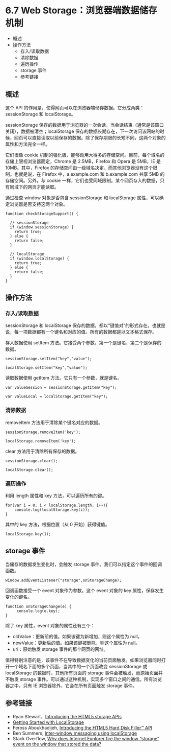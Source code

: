 # 6.7 Web Storage：浏览器端数据储存机制

*   概述
*   操作方法
    *   存入/读取数据
    *   清除数据
    *   遍历操作
    *   storage 事件
    *   参考链接

## 概述

这个 API 的作用是，使得网页可以在浏览器端储存数据。它分成两类：sessionStorage 和 localStorage。

sessionStorage 保存的数据用于浏览器的一次会话，当会话结束（通常是该窗口关闭），数据被清空；localStorage 保存的数据长期存在，下一次访问该网站的时候，网页可以直接读取以前保存的数据。除了保存期限的长短不同，这两个对象的属性和方法完全一样。

它们很像 cookie 机制的强化版，能够动用大得多的存储空间。目前，每个域名的存储上限视浏览器而定，Chrome 是 2.5MB，Firefox 和 Opera 是 5MB，IE 是 10MB。其中，Firefox 的存储空间由一级域名决定，而其他浏览器没有这个限制。也就是说，在 Firefox 中，a.example.com 和 b.example.com 共享 5MB 的存储空间。另外，与 cookie 一样，它们也受同域限制。某个网页存入的数据，只有同域下的网页才能读取。

通过检查 window 对象是否包含 sessionStorage 和 localStorage 属性，可以确定浏览器是否支持这两个对象。

```
function checkStorageSupport() {

  // sessionStorage
  if (window.sessionStorage) {
    return true;
  } else {
    return false;
  }

  // localStorage
  if (window.localStorage) {
    return true;
  } else {
    return false;
  }
}
```

## 操作方法

### 存入/读取数据

sessionStorage 和 localStorage 保存的数据，都以“键值对”的形式存在。也就是说，每一项数据都有一个键名和对应的值。所有的数据都是以文本格式保存。

存入数据使用 setItem 方法。它接受两个参数，第一个是键名，第二个是保存的数据。

```
sessionStorage.setItem("key","value");

localStorage.setItem("key","value");
```

读取数据使用 getItem 方法。它只有一个参数，就是键名。

```
var valueSession = sessionStorage.getItem("key");

var valueLocal = localStorage.getItem("key");
```

### 清除数据

removeItem 方法用于清除某个键名对应的数据。

```
sessionStorage.removeItem('key');

localStorage.removeItem('key');
```

clear 方法用于清除所有保存的数据。

```
sessionStorage.clear();

localStorage.clear();
```

### 遍历操作

利用 length 属性和 key 方法，可以遍历所有的键。

```
for(var i = 0; i < localStorage.length; i++){
    console.log(localStorage.key(i));
}
```

其中的 key 方法，根据位置（从 0 开始）获得键值。

```
localStorage.key(1);
```

## storage 事件

当储存的数据发生变化时，会触发 storage 事件。我们可以指定这个事件的回调函数。

```
window.addEventListener("storage",onStorageChange);
```

回调函数接受一个 event 对象作为参数。这个 event 对象的 key 属性，保存发生变化的键名。

```
function onStorageChange(e) {
     console.log(e.key);    
}
```

除了 key 属性，event 对象的属性还有三个：

*   oldValue：更新前的值。如果该键为新增加，则这个属性为 null。
*   newValue：更新后的值。如果该键被删除，则这个属性为 null。
*   url：原始触发 storage 事件的那个网页的网址。

值得特别注意的是，该事件不在导致数据变化的当前页面触发。如果浏览器同时打开一个域名下面的多个页面，当其中的一个页面改变 sessionStorage 或 localStorage 的数据时，其他所有页面的 storage 事件会被触发，而原始页面并不触发 storage 事件。可以通过这种机制，实现多个窗口之间的通信。所有浏览器之中，只有 IE 浏览器除外，它会在所有页面触发 storage 事件。

## 参考链接

*   Ryan Stewart，[Introducing the HTML5 storage APIs](http://www.adobe.com/devnet/html5/articles/html5-storage-apis.html)
*   [Getting Started with LocalStorage](http://codular.com/localstorage)
*   Feross Aboukhadijeh, [Introducing the HTML5 Hard Disk Filler™ API](http://feross.org/fill-disk/)
*   Ben Summers, [Inter-window messaging using localStorage](http://bens.me.uk/2013/localstorage-inter-window-messaging)
*   Stack Overflow, [Why does Internet Explorer fire the window “storage” event on the window that stored the data?](http://stackoverflow.com/questions/18265556/why-does-internet-explorer-fire-the-window-storage-event-on-the-window-that-st)